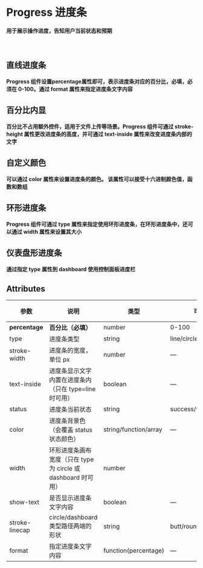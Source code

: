 <script setup>
import demo1 from './doc/demo1.vue';
import demo2 from './doc/demo2.vue';
import demo3 from './doc/demo3.vue';
import demo4 from './doc/demo4.vue';
import demo5 from './doc/demo5.vue';
import demoblock from '@example/views/demoblock.vue';
</script>

# Progress 进度条

#### 用于展示操作进度，告知用户当前状态和预期

<br/>

## 直线进度条

#### Progress 组件设置percentage属性即可，表示进度条对应的百分比，必填，必须在 0-100。通过 format 属性来指定进度条文字内容

<div class="source">
  <demo1/>
</div>
<demoblock compName="progress" demoName="demo1"/>

## 百分比内显

#### 百分比不占用额外控件，适用于文件上传等场景。Progress 组件可通过 stroke-height 属性更改进度条的高度，并可通过 text-inside 属性来改变进度条内部的文字

<div class="source">
  <demo2/>
</div>
<demoblock compName="progress" demoName="demo2"/>

## 自定义颜色

#### 可以通过 color 属性来设置进度条的颜色。 该属性可以接受十六进制颜色值，函数和数组

<div class="source">
  <demo3/>
</div>
<demoblock compName="progress" demoName="demo3"/>

## 环形进度条

#### Progress 组件可通过 type 属性来指定使用环形进度条，在环形进度条中，还可以通过 width 属性来设置其大小

<div class="source">
  <demo4/>
</div>
<demoblock compName="progress" demoName="demo4"/>

## 仪表盘形进度条

#### 通过指定 type 属性到 dashboard 使用控制面板进度栏

<div class="source">
  <demo5/>
</div>
<demoblock compName="progress" demoName="demo5"/>

## Attributes

| 参数          | 说明            | 类型            | 可选值                 | 默认值   |
|-------------  |---------------- |---------------- |---------------------- |-------- |
| **percentage** | **百分比（必填）**   | number         |     0-100          |     0    |
| type          | 进度条类型            | string         | line/circle/dashboard | line |
| stroke-width  | 进度条的宽度，单位 px  | number          | — | 6 |
| text-inside   | 进度条显示文字内置在进度条内（只在 type=line 时可用） | boolean | — | false |
| status        | 进度条当前状态 | string | success/warning/error | — |
| color         | 进度条背景色（会覆盖 status 状态颜色） | string/function/array | — | '' |
| width         | 环形进度条画布宽度（只在 type 为 circle 或 dashboard 时可用） | number |  | 126 |
| show-text     | 是否显示进度条文字内容   | boolean | — | true |
| stroke-linecap  | circle/dashboard 类型路径两端的形状 | string | butt/round/square | round |
| format          | 指定进度条文字内容     | function(percentage) | — | — |

<br/>
